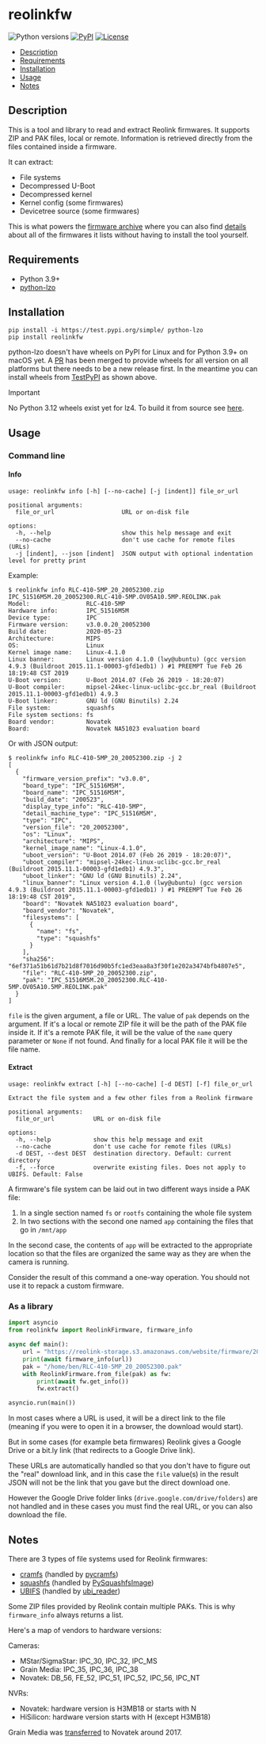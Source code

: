 # reolinkfw

<p align="left">
<a><img alt="Python versions" src="https://img.shields.io/pypi/pyversions/reolinkfw"></a>
<a href="https://pypi.org/project/reolinkfw/"><img alt="PyPI" src="https://img.shields.io/pypi/v/reolinkfw"></a>
<!-- <a href="https://github.com/psf/black"><img alt="Code style: black" src="https://img.shields.io/badge/code%20style-black-000000.svg"></a> -->
<a href="https://github.com/AT0myks/reolink-fw/blob/main/LICENSE"><img alt="License" src="https://img.shields.io/pypi/l/reolinkfw"></a>
</p>

* [Description](#description)
* [Requirements](#requirements)
* [Installation](#installation)
* [Usage](#usage)
* [Notes](#notes)

## Description

This is a tool and library to read and extract Reolink firmwares.
It supports ZIP and PAK files, local or remote.
Information is retrieved directly from the files contained inside a firmware.

It can extract:
- File systems
- Decompressed U-Boot
- Decompressed kernel
- Kernel config (some firmwares)
- Devicetree source (some firmwares)

This is what powers the
[firmware archive](https://github.com/AT0myks/reolink-fw-archive)
where you can also find
[details](https://github.com/AT0myks/reolink-fw-archive/blob/main/pak_info.json)
about all of the firmwares it lists without having to install the tool yourself.

## Requirements

- Python 3.9+
- [python-lzo](https://github.com/jd-boyd/python-lzo)

## Installation

```
pip install -i https://test.pypi.org/simple/ python-lzo
pip install reolinkfw
```

python-lzo doesn't have wheels on PyPI for Linux and for Python 3.9+ on macOS yet.
A [PR](https://github.com/jd-boyd/python-lzo/pull/75) has been merged to provide
wheels for all version on all platforms but there needs to be a new release first.
In the meantime you can install wheels from
[TestPyPI](https://test.pypi.org/project/python-lzo/) as shown above.

> [!IMPORTANT]  
> No Python 3.12 wheels exist yet for lz4. To build it from source see
> [here](https://python-lz4.readthedocs.io/en/stable/install.html#installing-from-source).

## Usage

### Command line

#### Info

```
usage: reolinkfw info [-h] [--no-cache] [-j [indent]] file_or_url

positional arguments:
  file_or_url                   URL or on-disk file

options:
  -h, --help                    show this help message and exit
  --no-cache                    don't use cache for remote files (URLs)
  -j [indent], --json [indent]  JSON output with optional indentation level for pretty print
```

Example:

```
$ reolinkfw info RLC-410-5MP_20_20052300.zip
IPC_51516M5M.20_20052300.RLC-410-5MP.OV05A10.5MP.REOLINK.pak
Model:                RLC-410-5MP
Hardware info:        IPC_51516M5M
Device type:          IPC
Firmware version:     v3.0.0.20_20052300
Build date:           2020-05-23
Architecture:         MIPS
OS:                   Linux
Kernel image name:    Linux-4.1.0
Linux banner:         Linux version 4.1.0 (lwy@ubuntu) (gcc version 4.9.3 (Buildroot 2015.11.1-00003-gfd1edb1) ) #1 PREEMPT Tue Feb 26 18:19:48 CST 2019
U-Boot version:       U-Boot 2014.07 (Feb 26 2019 - 18:20:07)
U-Boot compiler:      mipsel-24kec-linux-uclibc-gcc.br_real (Buildroot 2015.11.1-00003-gfd1edb1) 4.9.3
U-Boot linker:        GNU ld (GNU Binutils) 2.24
File system:          squashfs
File system sections: fs
Board vendor:         Novatek
Board:                Novatek NA51023 evaluation board
```

Or with JSON output:

```
$ reolinkfw info RLC-410-5MP_20_20052300.zip -j 2
[
  {
    "firmware_version_prefix": "v3.0.0",
    "board_type": "IPC_51516M5M",
    "board_name": "IPC_51516M5M",
    "build_date": "200523",
    "display_type_info": "RLC-410-5MP",
    "detail_machine_type": "IPC_51516M5M",
    "type": "IPC",
    "version_file": "20_20052300",
    "os": "Linux",
    "architecture": "MIPS",
    "kernel_image_name": "Linux-4.1.0",
    "uboot_version": "U-Boot 2014.07 (Feb 26 2019 - 18:20:07)",
    "uboot_compiler": "mipsel-24kec-linux-uclibc-gcc.br_real (Buildroot 2015.11.1-00003-gfd1edb1) 4.9.3",
    "uboot_linker": "GNU ld (GNU Binutils) 2.24",
    "linux_banner": "Linux version 4.1.0 (lwy@ubuntu) (gcc version 4.9.3 (Buildroot 2015.11.1-00003-gfd1edb1) ) #1 PREEMPT Tue Feb 26 18:19:48 CST 2019",
    "board": "Novatek NA51023 evaluation board",
    "board_vendor": "Novatek",
    "filesystems": [
      {
        "name": "fs",
        "type": "squashfs"
      }
    ],
    "sha256": "6ef371a51b61d7b21d8f7016d90b5fc1ed3eaa8a3f30f1e202a3474bfb4807e5",
    "file": "RLC-410-5MP_20_20052300.zip",
    "pak": "IPC_51516M5M.20_20052300.RLC-410-5MP.OV05A10.5MP.REOLINK.pak"
  }
]
```

`file` is the given argument, a file or URL. The value of `pak` depends on the
argument. If it's a local or remote ZIP file it will be the path of the PAK file
inside it. If it's a remote PAK file, it will be the value of the `name` query
parameter or `None` if not found. And finally for a local PAK file it will be
the file name.

#### Extract

```
usage: reolinkfw extract [-h] [--no-cache] [-d DEST] [-f] file_or_url

Extract the file system and a few other files from a Reolink firmware

positional arguments:
  file_or_url           URL or on-disk file

options:
  -h, --help            show this help message and exit
  --no-cache            don't use cache for remote files (URLs)
  -d DEST, --dest DEST  destination directory. Default: current directory
  -f, --force           overwrite existing files. Does not apply to UBIFS. Default: False
```

A firmware's file system can be laid out in two different ways inside a PAK file:
1. In a single section named `fs` or `rootfs` containing the whole file system
1. In two sections with the second one named `app` containing the files that go in `/mnt/app`

In the second case, the contents of `app` will be extracted to the appropriate
location so that the files are organized the same way as they are when the
camera is running.

Consider the result of this command a one-way operation.
You should not use it to repack a custom firmware.

### As a library

```py
import asyncio
from reolinkfw import ReolinkFirmware, firmware_info

async def main():
    url = "https://reolink-storage.s3.amazonaws.com/website/firmware/20200523firmware/RLC-410-5MP_20_20052300.zip"
    print(await firmware_info(url))
    pak = "/home/ben/RLC-410-5MP_20_20052300.pak"
    with ReolinkFirmware.from_file(pak) as fw:
        print(await fw.get_info())
        fw.extract()

asyncio.run(main())
```

In most cases where a URL is used, it will be a direct link to the file
(meaning if you were to open it in a browser, the download would start).

But in some cases (for example beta firmwares) Reolink gives a Google Drive or
a bit.ly link (that redirects to a Google Drive link).

These URLs are automatically handled so that you don't have to figure out the
"real" download link, and in this case the `file` value(s) in the result JSON
will not be the link that you gave but the direct download one.

However the Google Drive folder links (`drive.google.com/drive/folders`) are not
handled and in these cases you must find the real URL, or you can also download
the file.

## Notes

There are 3 types of file systems used for Reolink firmwares:
- [cramfs](https://www.kernel.org/doc/html/latest/filesystems/cramfs.html) (handled by [pycramfs](https://github.com/AT0myks/pycramfs))
- [squashfs](https://www.kernel.org/doc/html/latest/filesystems/squashfs.html) (handled by [PySquashfsImage](https://github.com/matteomattei/PySquashfsImage))
- [UBIFS](https://www.kernel.org/doc/html/latest/filesystems/ubifs.html) (handled by [ubi_reader](https://github.com/jrspruitt/ubi_reader))

Some ZIP files provided by Reolink contain multiple PAKs. This is why
`firmware_info` always returns a list.

Here's a map of vendors to hardware versions:

Cameras:
- MStar/SigmaStar: IPC_30, IPC_32, IPC_MS
- Grain Media: IPC_35, IPC_36, IPC_38
- Novatek: DB_56, FE_52, IPC_51, IPC_52, IPC_56, IPC_NT

NVRs:
- Novatek: hardware version is H3MB18 or starts with N
- HiSilicon: hardware version starts with H (except H3MB18)

Grain Media was
[transferred](https://web.archive.org/web/20170703025339/https://www.grain-media.com/)
to Novatek around 2017.